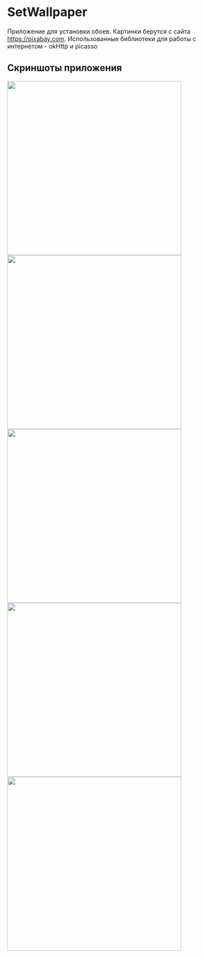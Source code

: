 # SetWallpaper

Приложение для установки обоев. Картинки берутся с сайта https://pixabay.com.
Использованные библиотеки для работы с интернетом - okHttp и picasso

## Скриншоты приложения 
<img src="https://i.ibb.co/HN1KpZG/1.jpg" height=400/>
<img src="https://i.ibb.co/dkFTdwR/2.jpg" height=400/>
<img src="https://i.ibb.co/y4SyqZQ/3.jpg" height=400/>
<img src="https://i.ibb.co/4RJq1Sb/4.jpg" height=400/>
<img src="https://i.ibb.co/H4tjjnt/5.jpg" height=400/>
